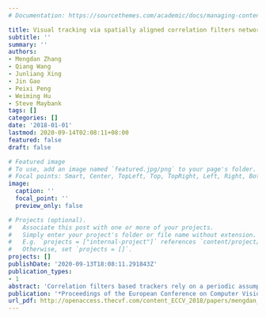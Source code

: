 ```yaml
---
# Documentation: https://sourcethemes.com/academic/docs/managing-content/

title: Visual tracking via spatially aligned correlation filters network
subtitle: ''
summary: ''
authors:
- Mengdan Zhang
- Qiang Wang
- Junliang Xing
- Jin Gao
- Peixi Peng
- Weiming Hu
- Steve Maybank
tags: []
categories: []
date: '2018-01-01'
lastmod: 2020-09-14T02:08:11+08:00
featured: false
draft: false

# Featured image
# To use, add an image named `featured.jpg/png` to your page's folder.
# Focal points: Smart, Center, TopLeft, Top, TopRight, Left, Right, BottomLeft, Bottom, BottomRight.
image:
  caption: ''
  focal_point: ''
  preview_only: false

# Projects (optional).
#   Associate this post with one or more of your projects.
#   Simply enter your project's folder or file name without extension.
#   E.g. `projects = ["internal-project"]` references `content/project/deep-learning/index.md`.
#   Otherwise, set `projects = []`.
projects: []
publishDate: '2020-09-13T18:08:11.291843Z'
publication_types:
- 1
abstract: 'Correlation filters based trackers rely on a periodic assumption of the search sample to efficiently distinguish the target from the background. This assumption however yields undesired boundary effects and restricts aspect ratios of search samples. To handle these issues, an end-to-end deep architecture is proposed to incorporate geometric transformations into a correlation filters based network. This architecture introduces a novel spatial alignment module, which provides continuous feedback for transforming the target from the border to the center with a normalized aspect ratio. It enables correlation filters to work on well-aligned samples for better tracking. The whole architecture not only learns a generic relationship between object geometric transformations and object appearances, but also learns robust representations coupled to correlation filters in case of various geometric transformations. This lightweight architecture permits real-time speed. Experiments show our tracker effectively handles boundary effects and aspect ratio variations, achieving state-of-the-art tracking results on three benchmarks.'
publication: '*Proceedings of the European Conference on Computer Vision (ECCV)*'
url_pdf: http://openaccess.thecvf.com/content_ECCV_2018/papers/mengdan_zhang_Visual_Tracking_via_ECCV_2018_paper.pdf
---
```

